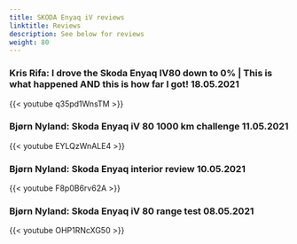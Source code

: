 ```yaml
---
title: SKODA Enyaq iV reviews
linktitle: Reviews
description: See below for reviews
weight: 80
---
```

### Kris Rifa: I drove the Skoda Enyaq IV80 down to 0% | This is what happened AND this is how far I got! 18.05.2021

{{< youtube q35pd1WnsTM >}}
### Bjørn Nyland: Skoda Enyaq iV 80 1000 km challenge 11.05.2021

{{< youtube EYLQzWnALE4 >}}
### Bjørn Nyland: Skoda Enyaq interior review 10.05.2021

{{< youtube F8p0B6rv62A >}}
### Bjørn Nyland: Skoda Enyaq iV 80 range test 08.05.2021

{{< youtube OHP1RNcXG50 >}}
